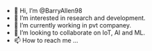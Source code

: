 - 👋 Hi, I’m @BarryAllen98
- 👀 I’m interested in research and development.
- 🌱 I’m currently working in pvt companey.
- 💞️ I’m looking to collaborate on IoT, AI and ML.
- 📫 How to reach me ...

<!---
BarryAllen98/BarryAllen98 is a ✨ special ✨ repository because its `README.md` (this file) appears on your GitHub profile.
You can click the Preview link to take a look at your changes.
--->
